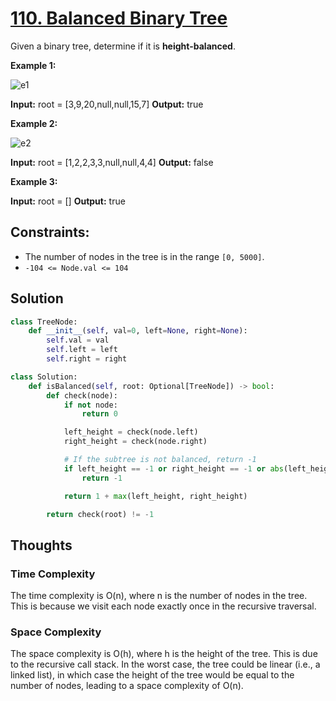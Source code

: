 # [110. Balanced Binary Tree](https://leetcode.com/problems/balanced-binary-tree/)

Given a binary tree, determine if it is **height-balanced**.

**Example 1:**

![e1](https://assets.leetcode.com/uploads/2020/10/06/balance_1.jpg)

**Input:** root = [3,9,20,null,null,15,7]
**Output:** true

**Example 2:**

![e2](https://assets.leetcode.com/uploads/2020/10/06/balance_2.jpg)

**Input:** root = [1,2,2,3,3,null,null,4,4]
**Output:** false

**Example 3:**

**Input:** root = []
**Output:** true

## **Constraints:**

- The number of nodes in the tree is in the range `[0, 5000]`.
- `-104 <= Node.val <= 104`

## Solution

```python
class TreeNode:
    def __init__(self, val=0, left=None, right=None):
        self.val = val
        self.left = left
        self.right = right

class Solution:
    def isBalanced(self, root: Optional[TreeNode]) -> bool:
        def check(node):
            if not node:
                return 0

            left_height = check(node.left)
            right_height = check(node.right)

            # If the subtree is not balanced, return -1
            if left_height == -1 or right_height == -1 or abs(left_height - right_height) > 1:
                return -1

            return 1 + max(left_height, right_height)

        return check(root) != -1

```

## Thoughts

### Time Complexity

The time complexity is O(n), where n is the number of nodes in the tree. This is because we visit each node exactly once in the recursive traversal.

### Space Complexity

The space complexity is O(h), where h is the height of the tree. This is due to the recursive call stack. In the worst case, the tree could be linear (i.e., a linked list), in which case the height of the tree would be equal to the number of nodes, leading to a space complexity of O(n).

